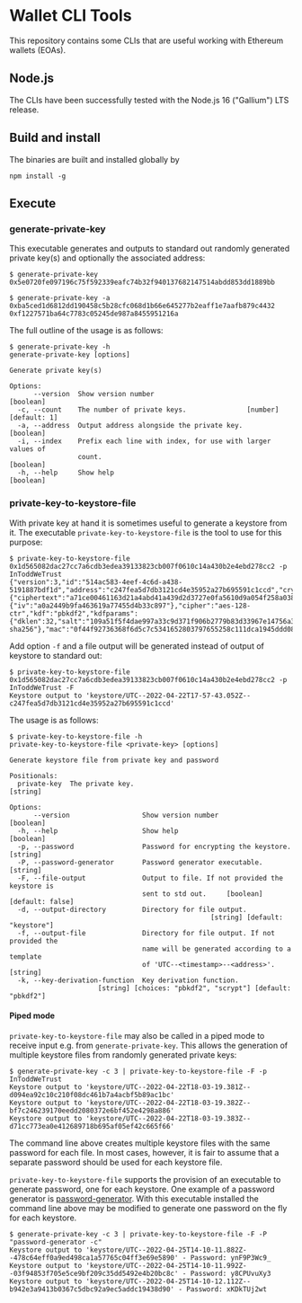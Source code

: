 # Wallet CLI Tools

This repository contains some CLIs that are useful working with Ethereum wallets (EOAs).

## Node.js
The CLIs have been successfully tested with the Node.js 16 ("Gallium") LTS release.

## Build and install
The binaries are built and installed globally by 
```
npm install -g
```

## Execute

### generate-private-key
This executable generates and outputs to standard out randomly generated private key(s) and optionally the associated address:
```shell
$ generate-private-key
0x5e0720fe097196c75f592339eafc74b32f940137682147514abdd853dd1889bb
```

```shell
$ generate-private-key -a
0xba5ced1d6812dd190458c5b28cfc068d1b66e645277b2eaff1e7aafb879c4432 0xf1227571ba64c7783c05245de987a8455951216a
```

The full outline of the usage is as follows:
```shell
$ generate-private-key -h
generate-private-key [options]

Generate private key(s)

Options:
      --version  Show version number                                   [boolean]
  -c, --count    The number of private keys.               [number] [default: 1]
  -a, --address  Output address alongside the private key.             [boolean]
  -i, --index    Prefix each line with index, for use with larger values of
                 count.                                                [boolean]
  -h, --help     Show help                                             [boolean]
```

### private-key-to-keystore-file

With private key at hand it is sometimes useful to generate a keystore from it. The executable `private-key-to-keystore-file` is the tool to use for this purpose:
```shell
$ private-key-to-keystore-file 0x1d565082dac27cc7a6cdb3edea39133823cb007f0610c14a430b2e4ebd278cc2 -p InToddWeTrust
{"version":3,"id":"514ac583-4eef-4c6d-a438-5191887bdf1d","address":"c247fea5d7db3121cd4e35952a27b695591c1ccd","crypto":{"ciphertext":"a71ce00461163d21a4abd41a439d2d3727e0fa5610d9a054f258a038f1478f02","cipherparams":{"iv":"a0a2449b9fa463619a77455d4b33c897"},"cipher":"aes-128-ctr","kdf":"pbkdf2","kdfparams":{"dklen":32,"salt":"109a51f5f4dae997a33c9d371f906b2779b83d33967e14756a316f7a0c8f11e4","c":262144,"prf":"hmac-sha256"},"mac":"0f44f92736368f6d5c7c5341652803797655258c111dca1945ddd084c8f811a2"}}
```

Add option `-f` and a file output will be generated instead of output of keystore to standard out:
```shell
$ private-key-to-keystore-file 0x1d565082dac27cc7a6cdb3edea39133823cb007f0610c14a430b2e4ebd278cc2 -p InToddWeTrust -F
Keystore output to 'keystore/UTC--2022-04-22T17-57-43.052Z--c247fea5d7db3121cd4e35952a27b695591c1ccd'
```

The usage is as follows:
```shell
$ private-key-to-keystore-file -h
private-key-to-keystore-file <private-key> [options]

Generate keystore file from private key and password

Positionals:
  private-key  The private key.                                         [string]

Options:
      --version                  Show version number                   [boolean]
  -h, --help                     Show help                             [boolean]
  -p, --password                 Password for encrypting the keystore.  [string]
  -P, --password-generator       Password generator executable.         [string]
  -F, --file-output              Output to file. If not provided the keystore is
                                 sent to std out.     [boolean] [default: false]
  -d, --output-directory         Directory for file output.
                                                  [string] [default: "keystore"]
  -f, --output-file              Directory for file output. If not provided the
                                 name will be generated according to a template
                                 of 'UTC--<timestamp>--<address>'.      [string]
  -k, --key-derivation-function  Key derivation function.
                      [string] [choices: "pbkdf2", "scrypt"] [default: "pbkdf2"]
```

#### Piped mode
`private-key-to-keystore-file` may also be called in a piped mode to receive input e.g. from `generate-private-key`. This allows the generation of multiple keystore files from randomly generated private keys:
```shell
$ generate-private-key -c 3 | private-key-to-keystore-file -F -p InToddWeTrust
Keystore output to 'keystore/UTC--2022-04-22T18-03-19.381Z--d094ea92c10c210f08dc461b7a4acbf5b89ac1bc'
Keystore output to 'keystore/UTC--2022-04-22T18-03-19.382Z--bf7c246239170eedd2080372e6bf452e4298a886'
Keystore output to 'keystore/UTC--2022-04-22T18-03-19.383Z--d71cc773ea0e412689718b695af05ef42c665f66'
```

The command line above creates multiple keystore files with the same password for each file. In most cases, however, it is fair to assume that a separate password should be used for each keystore file.

`private-key-to-keystore-file` supports the provision of an executable to generate password, one for each keystore. One example of a password generator is [password-generator](https://www.npmjs.com/package/password-generator). With this executable installed the command line above may be modified to generate one password on the fly for each keystore.

```shell
$ generate-private-key -c 3 | private-key-to-keystore-file -F -P "password-generator -c"
Keystore output to 'keystore/UTC--2022-04-25T14-10-11.882Z--478c64eff0a9ed498ca1a57765c04ff3e69e5890' - Password: ynF9P3Wc9_
Keystore output to 'keystore/UTC--2022-04-25T14-10-11.992Z--03f94853f705e5ce9bf209c35dd5492e4b20bc8c' - Password: y8CPUvuXy3
Keystore output to 'keystore/UTC--2022-04-25T14-10-12.112Z--b942e3a9413b0367c5dbc92a9ec5addc19438d90' - Password: xKDkTUj2wt
```
